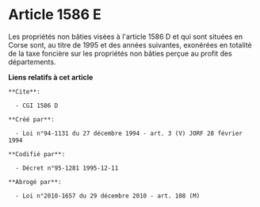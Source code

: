# Article 1586 E

Les propriétés non bâties visées à l'article 1586 D et qui sont situées en Corse sont, au titre de 1995 et des années
suivantes, exonérées en totalité de la taxe foncière sur les propriétés non bâties perçue au profit des départements.

**Liens relatifs à cet article**

	**Cite**:

	  - CGI 1586 D

	**Créé par**:

	  - Loi n°94-1131 du 27 décembre 1994 - art. 3 (V) JORF 28 février 1994

	**Codifié par**:

	  - Décret n°95-1281 1995-12-11

	**Abrogé par**:

	  - Loi n°2010-1657 du 29 décembre 2010 - art. 108 (M)
